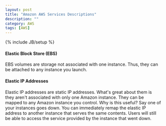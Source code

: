 ```yaml
---
layout: post
title: "Amazon AWS Services Descriptions"
description: ""
category: AWS
tags: [AWS]
---
```

{% include JB/setup %}

#### Elastic Block Store (EBS)
EBS volumes are storage not associated with one instance. Thus, they can be attached to
any instance you launch.

#### Elastic IP Addresses
Elastic IP addresses are static IP addresses. What's great about them is they aren't
associated with only one Amazon instance. They can be mapped to any Amazon instance you
control. Why is this useful? Say one of your instances goes down. You can immediately remap
the elastic IP address to another instance that serves the same contents. Users will still
be able to access the service provided by the instance that went down.